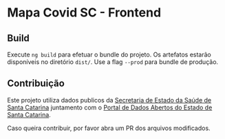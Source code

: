 # Mapa Covid SC - Frontend

## Build

Execute `ng build` para efetuar o bundle do projeto. Os artefatos estarão disponíveis no diretório `dist/`. Use a flag `--prod` para bundle de produção.

## Contribuição

Este projeto utiliza dados publicos da [Secretaria de Estado da Saúde de Santa Catarina](https://www.saude.sc.gov.br) juntamento com o [Portal de Dados Abertos do Estado de Santa Catarina](http://dados.sc.gov.br/group/covid-19).

Caso queira contribuir, por favor abra um PR dos arquivos modificados.